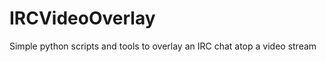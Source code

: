 IRCVideoOverlay
===============

Simple python scripts and tools to overlay an IRC chat atop a video stream